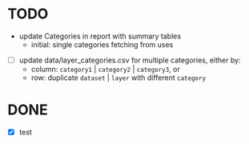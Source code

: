 # TODO

- update Categories in report with summary tables
  - initial: single categories fetching from uses

- [ ] update data/layer_categories.csv for multiple categories, either by:
    - column: `category1` | `category2` | `category3`, or 
    - row: duplicate `dataset` | `layer` with different `category`


# DONE

- [x] test